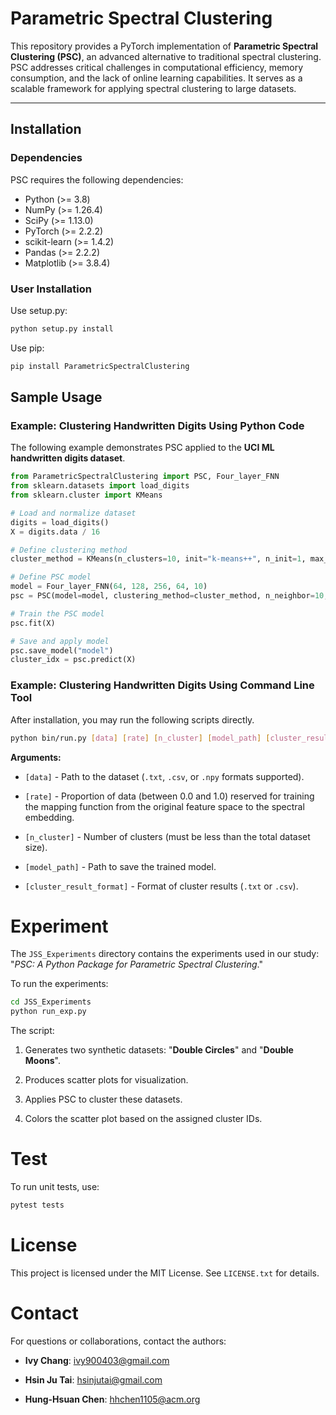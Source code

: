 <!-- Parametric Spectral Clustering -->

# Parametric Spectral Clustering

This repository provides a PyTorch implementation of **Parametric Spectral Clustering (PSC)**, an advanced alternative to traditional spectral clustering. PSC addresses critical challenges in computational efficiency, memory consumption, and the lack of online learning capabilities. It serves as a scalable framework for applying spectral clustering to large datasets.

---

## Installation

### Dependencies

PSC requires the following dependencies:

- Python (>= 3.8)
- NumPy (>= 1.26.4)
- SciPy (>= 1.13.0)
- PyTorch (>= 2.2.2)
- scikit-learn (>= 1.4.2)
- Pandas (>= 2.2.2)
- Matplotlib (>= 3.8.4)

### User Installation

Use setup.py:

```sh
python setup.py install
```

Use pip:

```sh
pip install ParametricSpectralClustering
```

## Sample Usage

### Example: Clustering Handwritten Digits Using Python Code

The following example demonstrates PSC applied to the **UCI ML handwritten digits dataset**.

```python
from ParametricSpectralClustering import PSC, Four_layer_FNN
from sklearn.datasets import load_digits
from sklearn.cluster import KMeans

# Load and normalize dataset
digits = load_digits()
X = digits.data / 16

# Define clustering method
cluster_method = KMeans(n_clusters=10, init="k-means++", n_init=1, max_iter=100, algorithm='elkan')

# Define PSC model
model = Four_layer_FNN(64, 128, 256, 64, 10)
psc = PSC(model=model, clustering_method=cluster_method, n_neighbor=10, sampling_ratio=0, batch_size_data=1797)

# Train the PSC model
psc.fit(X)

# Save and apply model
psc.save_model("model")
cluster_idx = psc.predict(X)
```

<!-- COMMEND LINE TOOL -->

### Example: Clustering Handwritten Digits Using Command Line Tool

After installation, you may run the following scripts directly.

```sh
python bin/run.py [data] [rate] [n_cluster] [model_path] [cluster_result_format]
```

**Arguments:**

* `[data]` - Path to the dataset (`.txt`, `.csv`, or `.npy` formats supported).
    
* `[rate]` - Proportion of data (between 0.0 and 1.0) reserved for training the mapping function from the original feature space to the spectral embedding.

* `[n_cluster]` - Number of clusters (must be less than the total dataset size).

* `[model_path]` - Path to save the trained model.

* `[cluster_result_format]` - Format of cluster results (`.txt` or `.csv`).

<!-- EXPERIMENT-->

# Experiment

The `JSS_Experiments` directory contains the experiments used in our study: "_PSC: A Python Package for Parametric Spectral Clustering_."

To run the experiments:

```sh
cd JSS_Experiments
python run_exp.py
```

The script:

1. Generates two synthetic datasets: "**Double Circles**" and "**Double Moons**".

1. Produces scatter plots for visualization.

1. Applies PSC to cluster these datasets.

1. Colors the scatter plot based on the assigned cluster IDs.

<!-- Test -->

# Test

To run unit tests, use:

```sh
pytest tests
```

<!-- LICENSE -->

# License

This project is licensed under the MIT License. See `LICENSE.txt` for details.

<!-- CONTACT -->

# Contact

For questions or collaborations, contact the authors:

* **Ivy Chang**: ivy900403@gmail.com

* **Hsin Ju Tai**: hsinjutai@gmail.com

* **Hung-Hsuan Chen**: hhchen1105@acm.org

